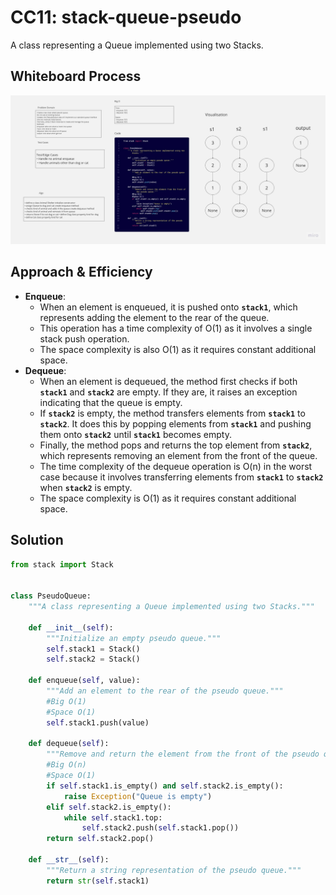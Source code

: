 # CC11: stack-queue-pseudo
A class representing a Queue implemented using two Stacks.

## Whiteboard Process
![whiteboard](./psuedo_whiteboard.jpg)
## Approach & Efficiency
- **Enqueue**:
    - When an element is enqueued, it is pushed onto **`stack1`**, which represents adding the element to the rear of the queue.
    - This operation has a time complexity of O(1) as it involves a single stack push operation.
    - The space complexity is also O(1) as it requires constant additional space.
- **Dequeue**:
    - When an element is dequeued, the method first checks if both **`stack1`** and **`stack2`** are empty. If they are, it raises an exception indicating that the queue is empty.
    - If **`stack2`** is empty, the method transfers elements from **`stack1`** to **`stack2`**. It does this by popping elements from **`stack1`** and pushing them onto **`stack2`** until **`stack1`** becomes empty.
    - Finally, the method pops and returns the top element from **`stack2`**, which represents removing an element from the front of the queue.
    - The time complexity of the dequeue operation is O(n) in the worst case because it involves transferring elements from **`stack1`** to **`stack2`** when **`stack2`** is empty.
    - The space complexity is O(1) as it requires constant additional space.
## Solution
```python
from stack import Stack


class PseudoQueue:
    """A class representing a Queue implemented using two Stacks."""

    def __init__(self):
        """Initialize an empty pseudo queue."""
        self.stack1 = Stack()
        self.stack2 = Stack()

    def enqueue(self, value):
        """Add an element to the rear of the pseudo queue."""
        #Big O(1)
        #Space O(1)
        self.stack1.push(value)

    def dequeue(self):
        """Remove and return the element from the front of the pseudo queue."""
        #Big O(n)
        #Space O(1)
        if self.stack1.is_empty() and self.stack2.is_empty():
            raise Exception("Queue is empty")
        elif self.stack2.is_empty():
            while self.stack1.top:
                self.stack2.push(self.stack1.pop())
        return self.stack2.pop()

    def __str__(self):
        """Return a string representation of the pseudo queue."""
        return str(self.stack1)

```